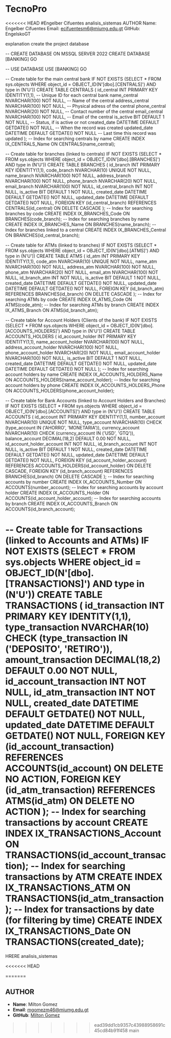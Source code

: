 # TecnoPro
<<<<<<< HEAD
#Engelber Cifuentes
analisis_sistemas
AUTHOR
Name: Engelber Cifuentes
Email: ecifuentesm6@miumg.edu.gt
GitHub: EngelskoGT

explanation create the project database

-- CREATE DATABASE ON MSSQL SERVER 2022
CREATE DATABASE [BANKING]
GO

-- USE DATABASE
USE [BANKING]
GO

-- Create table for the main central bank 
IF NOT EXISTS (SELECT * FROM sys.objects WHERE object_id = OBJECT_ID(N'[dbo].[CENTRALS]') AND type in (N'U'))
CREATE TABLE CENTRALS (
    id_central INT PRIMARY KEY IDENTITY(1,1), -- Unique ID for each central bank
    name_central NVARCHAR(100) NOT NULL, -- Name of the central
    address_central NVARCHAR(100) NOT NULL, -- Physical adress of the central
    phone_central NVARCHAR(20) NOT NULL, -- Contact number of the central
    email_central NVARCHAR(100) NOT NULL, -- Email of the central
    is_active BIT DEFAULT 1 NOT NULL, -- Status, if is active or not
    created_date DATETIME DEFAULT GETDATE() NOT NULL, -- When the record was created
    updated_date DATETIME DEFAULT GETDATE() NOT NULL -- Last time this record was updated
);
-- Index for searching centrals by name
CREATE INDEX IX_CENTRALS_Name ON CENTRALS(name_central);

-- Create table for branches (linked to centrals)
IF NOT EXISTS (SELECT * FROM sys.objects WHERE object_id = OBJECT_ID(N'[dbo].[BRANCHES]') AND type in (N'U'))
CREATE TABLE BRANCHES (
    id_branch INT PRIMARY KEY IDENTITY(1,1),
    code_branch NVARCHAR(10) UNIQUE NOT NULL,
    name_branch NVARCHAR(100) NOT NULL,
    address_branch NVARCHAR(100) NOT NULL,
    phone_branch NVARCHAR(20) NOT NULL,
    email_branch NVARCHAR(100) NOT NULL,
    id_central_branch INT NOT NULL,
    is_active BIT DEFAULT 1 NOT NULL,
    created_date DATETIME DEFAULT GETDATE() NOT NULL,
    updated_date DATETIME DEFAULT GETDATE() NOT NULL,
    FOREIGN KEY (id_central_branch) REFERENCES CENTRALS(id_central) ON DELETE CASCADE
);
-- Index for searching branches by code
CREATE INDEX IX_BRANCHES_Code ON BRANCHES(code_branch);
-- Index for searching branches by name
CREATE INDEX IX_BRANCHES_Name ON BRANCHES(name_branch);
-- Index for branches linked to a central
CREATE INDEX IX_BRANCHES_Central ON BRANCHES(id_central_branch);

-- Create table for ATMs (linked to branches)
IF NOT EXISTS (SELECT * FROM sys.objects WHERE object_id = OBJECT_ID(N'[dbo].[ATMS]') AND type in (N'U'))
CREATE TABLE ATMS (
    id_atm INT PRIMARY KEY IDENTITY(1,1),
    code_atm NVARCHAR(10) UNIQUE NOT NULL,
    name_atm NVARCHAR(100) NOT NULL,
    address_atm NVARCHAR(100) NOT NULL,
    phone_atm NVARCHAR(20) NOT NULL,
    email_atm NVARCHAR(100) NOT NULL,
    id_branch_atm INT NOT NULL,
    is_active BIT DEFAULT 1 NOT NULL,
    created_date DATETIME DEFAULT GETDATE() NOT NULL,
    updated_date DATETIME DEFAULT GETDATE() NOT NULL,
    FOREIGN KEY (id_branch_atm) REFERENCES BRANCHES(id_branch) ON DELETE CASCADE
);
-- Index for searching ATMs by code
CREATE INDEX IX_ATMS_Code ON ATMS(code_atm);
-- Index for searching ATMs by branch
CREATE INDEX IX_ATMS_Branch ON ATMS(id_branch_atm);

-- Create table for Account Holders (Clients of the bank)
IF NOT EXISTS (SELECT * FROM sys.objects WHERE object_id = OBJECT_ID(N'[dbo].[ACCOUNTS_HOLDERS]') AND type in (N'U'))
CREATE TABLE ACCOUNTS_HOLDERS (
    id_account_holder INT PRIMARY KEY IDENTITY(1,1),
    name_account_holder NVARCHAR(100) NOT NULL,
    address_account_holder NVARCHAR(100) NOT NULL,
    phone_account_holder NVARCHAR(20) NOT NULL,
    email_account_holder NVARCHAR(100) NOT NULL,
    is_active BIT DEFAULT 1 NOT NULL,
    created_date DATETIME DEFAULT GETDATE() NOT NULL,
    updated_date DATETIME DEFAULT GETDATE() NOT NULL
);
-- Index for searching account holders by name
CREATE INDEX IX_ACCOUNTS_HOLDERS_Name ON ACCOUNTS_HOLDERS(name_account_holder);
-- Index for searching account holders by phone
CREATE INDEX IX_ACCOUNTS_HOLDERS_Phone ON ACCOUNTS_HOLDERS(phone_account_holder);

-- Create table for Bank Accounts (linked to Account Holders and Branches)
IF NOT EXISTS (SELECT * FROM sys.objects WHERE object_id = OBJECT_ID(N'[dbo].[ACCOUNTS]') AND type in (N'U'))
CREATE TABLE ACCOUNTS (
    id_account INT PRIMARY KEY IDENTITY(1,1),
    number_account NVARCHAR(10) UNIQUE NOT NULL,
    type_account NVARCHAR(10) CHECK (type_account IN ('AHORRO', 'MONETARIA')),
    currency_account NVARCHAR(10) CHECK (currency_account IN ('USD', 'GTQ')),
    balance_account DECIMAL(18,2) DEFAULT 0.00 NOT NULL,
    id_account_holder_account INT NOT NULL,
    id_branch_account INT NOT NULL,
    is_active BIT DEFAULT 1 NOT NULL,
    created_date DATETIME DEFAULT GETDATE() NOT NULL,
    updated_date DATETIME DEFAULT GETDATE() NOT NULL,
    FOREIGN KEY (id_account_holder_account) REFERENCES ACCOUNTS_HOLDERS(id_account_holder) ON DELETE CASCADE,
    FOREIGN KEY (id_branch_account) REFERENCES BRANCHES(id_branch) ON DELETE CASCADE
);
-- Index for searching accounts by number
CREATE INDEX IX_ACCOUNTS_Number ON ACCOUNTS(number_account);
-- Index for searching accounts by account holder
CREATE INDEX IX_ACCOUNTS_Holder ON ACCOUNTS(id_account_holder_account);
-- Index for searching accounts by branch
CREATE INDEX IX_ACCOUNTS_Branch ON ACCOUNTS(id_branch_account);

-- Create table for Transactions (linked to Accounts and ATMs)
IF NOT EXISTS (SELECT * FROM sys.objects WHERE object_id = OBJECT_ID(N'[dbo].[TRANSACTIONS]') AND type in (N'U'))
CREATE TABLE TRANSACTIONS (
    id_transaction INT PRIMARY KEY IDENTITY(1,1),
    type_transaction NVARCHAR(10) CHECK (type_transaction IN ('DEPOSITO', 'RETIRO')),
    amount_transaction DECIMAL(18,2) DEFAULT 0.00 NOT NULL,
    id_account_transaction INT NOT NULL,
    id_atm_transaction INT NOT NULL,
    created_date DATETIME DEFAULT GETDATE() NOT NULL,
    updated_date DATETIME DEFAULT GETDATE() NOT NULL,
    FOREIGN KEY (id_account_transaction) REFERENCES ACCOUNTS(id_account) ON DELETE NO ACTION,
    FOREIGN KEY (id_atm_transaction) REFERENCES ATMS(id_atm) ON DELETE NO ACTION
);
-- Index for searching transactions by account
CREATE INDEX IX_TRANSACTIONS_Account ON TRANSACTIONS(id_account_transaction);
-- Index for searching transactions by ATM
CREATE INDEX IX_TRANSACTIONS_ATM ON TRANSACTIONS(id_atm_transaction);
-- Index for transactions by date (for filtering by time)
CREATE INDEX IX_TRANSACTIONS_Date ON TRANSACTIONS(created_date);
=======
HRERE
analisis_sistemas



<<<<<<< HEAD

=======
## AUTHOR

- **Name**: Milton Gomez
- **Email**: <mgomezm46@miumg.edu.gt>
- **GitHub**: [Milton Gomez](https://github.com/Miltongom)
>>>>>>> ead39dd1cb9357c43988958691c45cd84b91f458
>>>>>>> main
